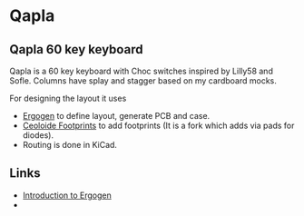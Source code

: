 # Qapla

## Qapla 60 key keyboard

Qapla is a 60 key keyboard with Choc switches inspired by Lilly58 and Sofle. Columns have splay and stagger based on my cardboard mocks. 

For designing the layout it uses 

* [Ergogen](https://github.com/ergogen/ergogen) to define layout, generate PCB and case.
* [Ceoloide Footprints](https://github.com/achamian/ergogen-footprints/tree/diode_via_connections) to add footprints (It is a fork which adds via pads for diodes).
* Routing is done in KiCad.

## Links

* [Introduction to Ergogen](https://flatfootfox.com/ergogen-introduction/)
* 
